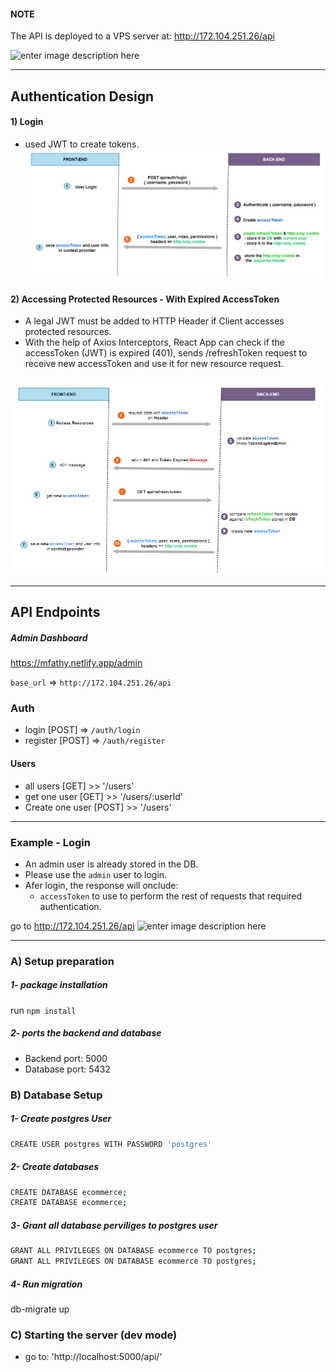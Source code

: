 #### NOTE
The API is deployed to a VPS server at: http://172.104.251.26/api

![enter image description here](https://res.cloudinary.com/dztskndab/image/upload/v1679475147/github_ecommerce_server/check_qrmyco.png)

---
## Authentication Design

#### 1) Login
* used JWT to create tokens.
![Screenshot](images/login_flowchart.png)

#### 2) Accessing Protected Resources - With Expired AccessToken
-  A legal JWT must be added to HTTP Header if Client accesses protected resources.
- With the help of Axios Interceptors, React App can check if the accessToken (JWT) is expired (401), sends /refreshToken request to receive new accessToken and use it for new resource request.

![screenshot](images/Access%20Protected%20Resources%20-%20with%20expired%20access%20token.png)


---

## API Endpoints

##### Admin Dashboard
https://mfathy.netlify.app/admin

`base_url` => `http://172.104.251.26/api`
### Auth
- login [POST] => `/auth/login`
- register [POST] => `/auth/register`

#### Users
- all users [GET] >> '/users' 
- get one user [GET] >> '/users/:userId' 
- Create one user [POST] >> '/users'

---
### Example - Login

* An admin user is already stored in the DB.
* Please use the `admin` user to login.
* Afer login, the response will onclude:
	* `accessToken` to use to perform the rest of requests that required authentication.	

go to http://172.104.251.26/api
![enter image description here](https://res.cloudinary.com/dztskndab/image/upload/v1679475263/github_ecommerce_server/login_fwie6y.png)


---
### A) Setup preparation
##### 1- package installation
run `npm install`

##### 2- ports the backend and database
* Backend port: 5000
* Database port: 5432



### B) Database Setup

##### 1- Create postgres User
```sh
CREATE USER postgres WITH PASSWORD 'postgres'
```


##### 2- Create databases
```sh
CREATE DATABASE ecommerce;
CREATE DATABASE ecommerce;
```

##### 3- Grant all database perviliges to postgres user
```sh
GRANT ALL PRIVILEGES ON DATABASE ecommerce TO postgres;
GRANT ALL PRIVILEGES ON DATABASE ecommerce TO postgres;
```

##### 4- Run migration
db-migrate up


### C) Starting the server (dev mode)

* go to: 'http://localhost:5000/api/'
